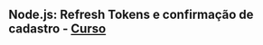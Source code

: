 ## Node.js: Refresh Tokens e confirmação de cadastro - [Curso](https://cursos.alura.com.br/course/nodejs-refresh-tokens-confirmacao-cadastro)